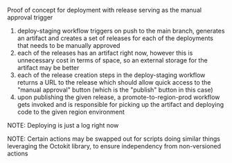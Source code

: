 Proof of concept for deployment with release serving as the manual approval trigger

1. deploy-staging workflow triggers on push to the main branch, generates an artifact and creates a set of releases for each of the deployments that needs to be manually approved
2. each of the releases has an artifact right now, however this is unnecessary cost in terms of space, so an external storage for the artifact may be better
3. each of the release creation steps in the deploy-staging workflow returns a URL to the release which should allow quick access to the "manual approval" button (which is the "publish" button in this case)
4. upon publishing the given release, a promote-to-region-prod workflow gets invoked and is responsible for picking up the artifact and deploying code to the given region environment

NOTE: Deploying is just a log right now

NOTE: Certain actions may be swapped out for scripts doing similar things leveraging the Octokit library, to ensure independency from non-versioned actions
